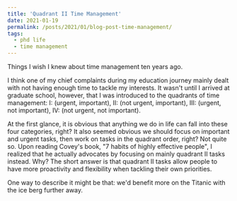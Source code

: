 ```yaml
---
title: 'Quadrant II Time Management'
date: 2021-01-19
permalink: /posts/2021/01/blog-post-time-management/
tags:
  - phd life
  - time management
---
```


Things I wish I knew about time management ten years ago.

I think one of my chief complaints during my education journey mainly dealt with not having enough time to tackle my interests.  It wasn't until I arrived at graduate school, however, that I was introduced to the quadrants of time management: I: (urgent, important), II: (not urgent, important), III: (urgent, not important), IV: (not urgent, not important).

At the first glance, it is obvious that anything we do in life can fall into these four categories, right? It also seemed obvious we should focus on important and urgent tasks, then work on tasks in the quadrant order, right? Not quite so. Upon reading Covey's book, "7 habits of highly effective people", I realized that he actually advocates by focusing on mainly quadrant II tasks instead. Why? The short answer is that quadrant II tasks allow people to have more proactivity and flexibility when tackling their own priorities.

One way to describe it might be that: we'd benefit more on the Titanic with the ice berg further away.
